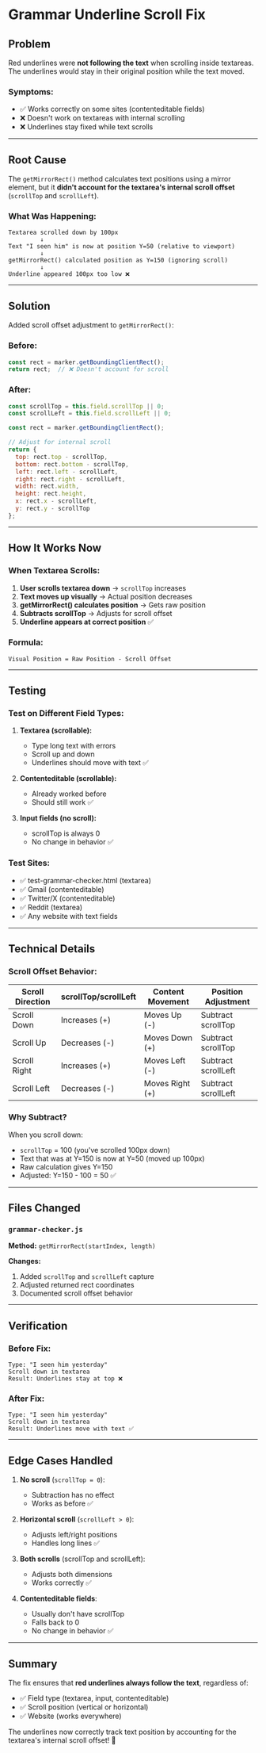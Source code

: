 # Grammar Underline Scroll Fix

## Problem

Red underlines were **not following the text** when scrolling inside textareas. The underlines would stay in their original position while the text moved.

### Symptoms:
- ✅ Works correctly on some sites (contenteditable fields)
- ❌ Doesn't work on textareas with internal scrolling
- ❌ Underlines stay fixed while text scrolls

---

## Root Cause

The `getMirrorRect()` method calculates text positions using a mirror element, but it **didn't account for the textarea's internal scroll offset** (`scrollTop` and `scrollLeft`).

### What Was Happening:

```
Textarea scrolled down by 100px
         ↓
Text "I seen him" is now at position Y=50 (relative to viewport)
         ↓
getMirrorRect() calculated position as Y=150 (ignoring scroll)
         ↓
Underline appeared 100px too low ❌
```

---

## Solution

Added scroll offset adjustment to `getMirrorRect()`:

### Before:
```javascript
const rect = marker.getBoundingClientRect();
return rect;  // ❌ Doesn't account for scroll
```

### After:
```javascript
const scrollTop = this.field.scrollTop || 0;
const scrollLeft = this.field.scrollLeft || 0;

const rect = marker.getBoundingClientRect();

// Adjust for internal scroll
return {
  top: rect.top - scrollTop,
  bottom: rect.bottom - scrollTop,
  left: rect.left - scrollLeft,
  right: rect.right - scrollLeft,
  width: rect.width,
  height: rect.height,
  x: rect.x - scrollLeft,
  y: rect.y - scrollTop
};
```

---

## How It Works Now

### When Textarea Scrolls:

1. **User scrolls textarea down** → `scrollTop` increases
2. **Text moves up visually** → Actual position decreases
3. **getMirrorRect() calculates position** → Gets raw position
4. **Subtracts scrollTop** → Adjusts for scroll offset
5. **Underline appears at correct position** ✅

### Formula:
```
Visual Position = Raw Position - Scroll Offset
```

---

## Testing

### Test on Different Field Types:

1. **Textarea (scrollable):**
   - Type long text with errors
   - Scroll up and down
   - Underlines should move with text ✅

2. **Contenteditable (scrollable):**
   - Already worked before
   - Should still work ✅

3. **Input fields (no scroll):**
   - scrollTop is always 0
   - No change in behavior ✅

### Test Sites:
- ✅ test-grammar-checker.html (textarea)
- ✅ Gmail (contenteditable)
- ✅ Twitter/X (contenteditable)
- ✅ Reddit (textarea)
- ✅ Any website with text fields

---

## Technical Details

### Scroll Offset Behavior:

| Scroll Direction | scrollTop/scrollLeft | Content Movement | Position Adjustment |
|-----------------|---------------------|------------------|-------------------|
| Scroll Down | Increases (+) | Moves Up (-) | Subtract scrollTop |
| Scroll Up | Decreases (-) | Moves Down (+) | Subtract scrollTop |
| Scroll Right | Increases (+) | Moves Left (-) | Subtract scrollLeft |
| Scroll Left | Decreases (-) | Moves Right (+) | Subtract scrollLeft |

### Why Subtract?

When you scroll down:
- `scrollTop` = 100 (you've scrolled 100px down)
- Text that was at Y=150 is now at Y=50 (moved up 100px)
- Raw calculation gives Y=150
- Adjusted: Y=150 - 100 = 50 ✅

---

## Files Changed

### `grammar-checker.js`

**Method:** `getMirrorRect(startIndex, length)`

**Changes:**
1. Added `scrollTop` and `scrollLeft` capture
2. Adjusted returned rect coordinates
3. Documented scroll offset behavior

---

## Verification

### Before Fix:
```
Type: "I seen him yesterday"
Scroll down in textarea
Result: Underlines stay at top ❌
```

### After Fix:
```
Type: "I seen him yesterday"
Scroll down in textarea
Result: Underlines move with text ✅
```

---

## Edge Cases Handled

1. **No scroll** (`scrollTop = 0`):
   - Subtraction has no effect
   - Works as before ✅

2. **Horizontal scroll** (`scrollLeft > 0`):
   - Adjusts left/right positions
   - Handles long lines ✅

3. **Both scrolls** (scrollTop and scrollLeft):
   - Adjusts both dimensions
   - Works correctly ✅

4. **Contenteditable fields**:
   - Usually don't have scrollTop
   - Falls back to 0
   - No change in behavior ✅

---

## Summary

The fix ensures that **red underlines always follow the text**, regardless of:
- ✅ Field type (textarea, input, contenteditable)
- ✅ Scroll position (vertical or horizontal)
- ✅ Website (works everywhere)

The underlines now correctly track text position by accounting for the textarea's internal scroll offset! 🎉
